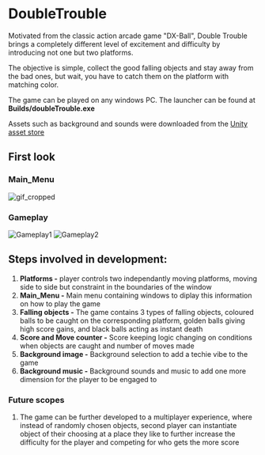# DoubleTrouble

Motivated from the classic action arcade game "DX-Ball", Double Trouble brings a completely different level of excitement and difficulty by introducing not one but two platforms. 

The objective is simple, collect the good falling objects and stay away from the bad ones, but wait, you have to catch them on the platform with matching color.

The game can be played on any windows PC. The launcher can be found at **Builds/doubleTrouble.exe**

Assets such as background and sounds were downloaded from the [Unity asset store](https://assetstore.unity.com/)

## First look
### Main_Menu
![gif_cropped](https://user-images.githubusercontent.com/24416093/151851346-d98200a7-777d-40c3-825e-13c75bb3c6c1.gif)

### Gameplay

![Gameplay1](https://user-images.githubusercontent.com/24416093/151851444-90c76f72-3d41-4f1e-b72c-e789bf1cfd33.png)
![Gameplay2](https://user-images.githubusercontent.com/24416093/151851476-8d2e386a-bf4e-48d5-9780-3b66103565fc.png)


## Steps involved in development:
1. **Platforms -** player controls two independantly moving platforms, moving side to side but constraint in the boundaries of the window
2. **Main_Menu -** Main menu containing windows to diplay this information on how to play the game
3. **Falling objects -** The game contains 3 types of falling objects, coloured balls to be caught on the corresponding platform, golden balls giving high score gains, and black balls acting as instant death
4. **Score and Move counter -** Score keeping logic changing on conditions when objects are caught and number of moves made
5. **Background image -** Background selection to add a techie vibe to the game
6. **Background music -** Background sounds and music to add one more dimension for the player to be engaged to


### Future scopes
1. The game can be further developed to a multiplayer experience, where instead of randomly chosen objects, second player can instantiate object of their choosing at a place they like to further increase the difficulty for the player and competing for who gets the more score
